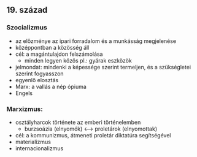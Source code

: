 ## 19. század
### Szocializmus
- az előzménye az ipari forradalom és a munkásság megjelenése
- középpontban a közösség áll
- cél: a magántulajdon felszámolása
	- minden legyen közös pl.: gyárak eszközök
- jelmondat: mindenki a képessége szerint termeljen, és a szükségletei szerint fogyasszon
- egyenlő elosztás
- Marx: a vallás a nép ópiuma
- Engels
### Marxizmus:
- osztályharcok története az emberi történelemben
	- burzsoázia (elnyomók) <--> proletárok (elnyomottak)
- cél: a kommunizmus, átmeneti proletár diktatúra segítségével
- materializmus
- internacionalizmus